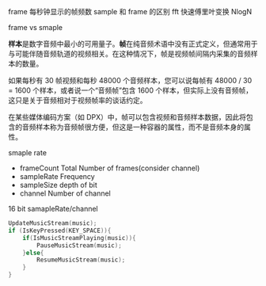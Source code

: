 frame 每秒钟显示的帧频数
sample 和 frame 的区别
fft 快速傅里叶变换 NlogN


frame vs smaple

**样本**是数字音频中最小的可用量子。**帧**在纯音频术语中没有正式定义，但通常用于与可能伴随音频轨道的视频相关。在这种情况下，帧是视频帧间隔内采集的音频样本的数量。

如果每秒有 30 帧视频和每秒 48000 个音频样本，您可以说每帧有 48000 / 30 = 1600 个样本，或者说一个“音频帧”包含 1600 个样本，但实际上没有音频帧，这只是关于音频相对于视频帧率的谈话约定。

在某些媒体编码方案（如 DPX）中，帧可以包含视频和音频样本数据，因此将包含的音频样本称为音频帧很方便，但这是一种容器的属性，而不是音频本身的属性。

smaple rate
- frameCount Total Number of frames(consider channel)
- sampleRate Frequency 
- sampleSize depth of bit
- channel Number of channel

16 bit
samapleRate/channel


```c
UpdateMusicStream(music);
if (IsKeyPressed(KEY_SPACE)){
    if(IsMusicStreamPlaying(music)){
        PauseMusicStream(music);
    }else{
        ResumeMusicStream(music);
    }
}

```